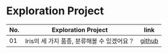 # Exploration Project


|No.|Exploration Project|link|
|---|-------|----|
|01|Iris의 세 가지 품종, 분류해볼 수 있겠어요？|[github](https://github.com/gem-ruby/ExplorationProject/blob/main/%5BEXP_01%5D_Classification%20of%203%20datasets%20using%20scikit-learn%20library.ipynb)|
